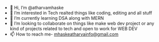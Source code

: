 - 👋 Hi, I’m @atharvamhaske
- 👀 I’m interested in Tech realted things like coding, editing and all stuff
- 🌱 I’m currently learning DSA along with MERN
- 💞️ I’m looking to collaborate on things like make web dev project or any kind of projects related to tech and open to work for WEB DEV
- 📫 How to reach me- mhaskeatharvainfo@gmail.com


<!---
atharvamhaske/atharvamhaske is a ✨ special ✨ repository because its `README.md` (this file) appears on your GitHub profile.
You can click the Preview link to take a look at your changes.
--->
